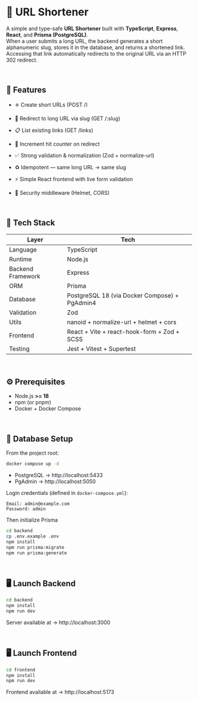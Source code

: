 # 🔗 URL Shortener

A simple and type-safe **URL Shortener** built with **TypeScript**, **Express**, **React**, and **Prisma (PostgreSQL)**.  
When a user submits a long URL, the backend generates a short alphanumeric slug, stores it in the database, and returns a shortened link.  
Accessing that link automatically redirects to the original URL via an HTTP 302 redirect.

<br>

## 🚀 Features

- ✳️ Create short URLs (POST /)

- 🔁 Redirect to long URL via slug (GET /:slug)

- 📋 List existing links (GET /links)

- 🔢 Increment hit counter on redirect

- ✅ Strong validation & normalization (Zod + normalize-url)

- ♻️ Idempotent — same long URL → same slug

- ⚡ Simple React frontend with live form validation

- 🔐 Security middleware (Helmet, CORS)

<br>

## 🧱 Tech Stack

| Layer | Tech |
|-------|------|
| Language | TypeScript |
| Runtime | Node.js |
| Backend Framework | Express |
| ORM | Prisma |
| Database | PostgreSQL 18 (via Docker Compose) + PgAdmin4 |
| Validation | Zod |
| Utils | nanoid + normalize-url + helmet + cors |
| Frontend | React + Vite + react-hook-form + Zod + SCSS |
| Testing | Jest + Vitest + Supertest |

<br>

## ⚙️ Prerequisites

- Node.js **>= 18**
- npm (or pnpm)
- Docker + Docker Compose

<br>

## 🐘 Database Setup

From the project root:

```bash
docker compose up -d
```

- PostgreSQL → http://localhost:5433
- PgAdmin → http://localhost:5050

Login credentials (defined in `docker-compose.yml`):
```psql
Email: admin@example.com
Password: admin
```
Then initialize Prisma
```bash
cd backend
cp .env.example .env
npm install
npm run prisma:migrate
npm run prisma:generate
```

<br>

## 🖥️ Launch Backend

```bash
cd backend
npm install
npm run dev
```
Server available at → http://localhost:3000

<br>

## 🖥️ Launch Frontend

```bash
cd frontend
npm install
npm run dev
```
Frontend available at → http://localhost:5173